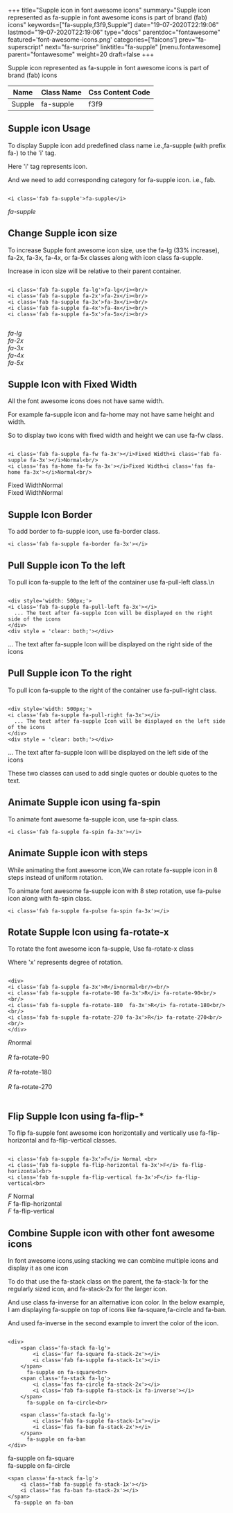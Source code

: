 +++
title="Supple icon in font awesome icons"
summary="Supple icon represented as fa-supple in font awesome icons is part of brand (fab) icons"
keywords=["fa-supple,f3f9,Supple"]
date="19-07-2020T22:19:06"
lastmod="19-07-2020T22:19:06"
type="docs"
parentdoc="fontawesome"
featured='font-awesome-icons.png'
categories=['faicons']
prev="fa-superscript"
next="fa-surprise"
linktitle="fa-supple"
[menu.fontawesome]
parent="fontawesome"
weight=20
draft=false
+++


Supple icon represented as fa-supple in font awesome icons is part of brand (fab) icons

<div class='table-responsive'><table class='table'><thead><tr><th>Name</th><th>Class Name</th><th>Css Content Code</th></tr></thead><tbody><tr><td>Supple</td><td>fa-supple</td><td>f3f9</td></tr></tbody></table></div>



## Supple icon Usage

To display Supple icon add predefined class name i.e.,fa-supple (with prefix fa-) to the 'i' tag.

Here 'i' tag represents icon.

And we need to add corresponding category for fa-supple icon. i.e., fab.


```

<i class='fab fa-supple'>fa-supple</i>
```

<i class='fab fa-supple'>fa-supple</i>




## Change Supple icon size
To increase Supple font awesome icon size, use the fa-lg (33% increase), fa-2x, fa-3x, fa-4x, or fa-5x classes along with icon class fa-supple.

Increase in icon size will be relative to their parent container. 

```

<i class='fab fa-supple fa-lg'>fa-lg</i><br/>
<i class='fab fa-supple fa-2x'>fa-2x</i><br/>
<i class='fab fa-supple fa-3x'>fa-3x</i><br/>
<i class='fab fa-supple fa-4x'>fa-4x</i><br/>
<i class='fab fa-supple fa-5x'>fa-5x</i><br/>
            
```

<i class='fab fa-supple fa-lg'>fa-lg</i><br/>
<i class='fab fa-supple fa-2x'>fa-2x</i><br/>
<i class='fab fa-supple fa-3x'>fa-3x</i><br/>
<i class='fab fa-supple fa-4x'>fa-4x</i><br/>
<i class='fab fa-supple fa-5x'>fa-5x</i><br/>
            



## Supple Icon with Fixed Width 

All the font awesome icons does not have same width.

For example fa-supple icon and fa-home may not have same height and width.

So to display two icons with fixed width and height we can use fa-fw class.


```

<i class='fab fa-supple fa-fw fa-3x'></i>Fixed Width<i class='fab fa-supple fa-3x'></i>Normal<br/>
<i class='fas fa-home fa-fw fa-3x'></i>Fixed Width<i class='fas fa-home fa-3x'></i>Normal<br/>
```

<i class='fab fa-supple fa-fw fa-3x'></i>Fixed Width<i class='fab fa-supple fa-3x'></i>Normal<br/>
<i class='fas fa-home fa-fw fa-3x'></i>Fixed Width<i class='fas fa-home fa-3x'></i>Normal<br/>



## Supple Icon Border 

To add border to fa-supple icon, use fa-border class.


```
<i class='fab fa-supple fa-border fa-3x'></i>

```
<i class='fab fa-supple fa-border fa-3x'></i>





## Pull Supple icon To the left

To pull icon fa-supple to the left of the container use fa-pull-left class.\n

```

<div style='width: 500px;'>
<i class='fab fa-supple fa-pull-left fa-3x'></i>
  ... The text after fa-supple Icon will be displayed on the right side of the icons
</div>
<div style = 'clear: both;'></div>
```

<div style='width: 500px;'>
<i class='fab fa-supple fa-pull-left fa-3x'></i>
  ... The text after fa-supple Icon will be displayed on the right side of the icons
</div>
<div style = 'clear: both;'></div>




## Pull Supple icon To the right
To pull icon fa-supple to the right of the container use fa-pull-right class.

```

<div style='width: 500px;'>
<i class='fab fa-supple fa-pull-right fa-3x'></i>
  ... The text after fa-supple Icon will be displayed on the left side of the icons
</div>
<div style = 'clear: both;'></div>
```

<div style='width: 500px;'>
<i class='fab fa-supple fa-pull-right fa-3x'></i>
  ... The text after fa-supple Icon will be displayed on the left side of the icons
</div>
<div style = 'clear: both;'></div>

These two classes can used to add single quotes or double quotes to the text.


## Animate Supple icon using fa-spin
To animate font awesome fa-supple icon, use fa-spin class.

```
<i class='fab fa-supple fa-spin fa-3x'></i>
```
<i class='fab fa-supple fa-spin fa-3x'></i>




## Animate Supple icon with steps
While animating the font awesome icon,We can rotate fa-supple icon in 8 steps instead of uniform rotation.

To animate font awesome fa-supple icon with 8 step rotation, use fa-pulse icon along with fa-spin class.


```
<i class='fab fa-supple fa-pulse fa-spin fa-3x'></i>

```
<i class='fab fa-supple fa-pulse fa-spin fa-3x'></i>





## Rotate Supple Icon using fa-rotate-x
To rotate the font awesome icon fa-supple, Use fa-rotate-x class

Where 'x' represents degree of rotation.


```

<div>
<i class='fab fa-supple fa-3x'>R</i>normal<br/><br/>
<i class='fab fa-supple fa-rotate-90 fa-3x'>R</i> fa-rotate-90<br/><br/> 
<i class='fab fa-supple fa-rotate-180  fa-3x'>R</i> fa-rotate-180<br/><br/> 
<i class='fab fa-supple fa-rotate-270 fa-3x'>R</i> fa-rotate-270<br/><br/>
</div>
```

<div>
<i class='fab fa-supple fa-3x'>R</i>normal<br/><br/>
<i class='fab fa-supple fa-rotate-90 fa-3x'>R</i> fa-rotate-90<br/><br/> 
<i class='fab fa-supple fa-rotate-180  fa-3x'>R</i> fa-rotate-180<br/><br/> 
<i class='fab fa-supple fa-rotate-270 fa-3x'>R</i> fa-rotate-270<br/><br/>
</div>




## Flip Supple Icon using fa-flip-*
To flip fa-supple font awesome icon horizontally and vertically use fa-flip-horizontal and fa-flip-vertical classes. 

```

<i class='fab fa-supple fa-3x'>F</i> Normal <br>
<i class='fab fa-supple fa-flip-horizontal fa-3x'>F</i> fa-flip-horizontal<br>
<i class='fab fa-supple fa-flip-vertical fa-3x'>F</i> fa-flip-vertical<br>
```

<i class='fab fa-supple fa-3x'>F</i> Normal <br>
<i class='fab fa-supple fa-flip-horizontal fa-3x'>F</i> fa-flip-horizontal<br>
<i class='fab fa-supple fa-flip-vertical fa-3x'>F</i> fa-flip-vertical<br>




## Combine Supple icon with other font awesome icons
In font awesome icons,using stacking we can combine multiple icons and display it as one icon 

To do that use the fa-stack class on the parent, the fa-stack-1x for the regularly sized icon, and fa-stack-2x for the larger icon.

And use class fa-inverse for an alternative icon color. 
In the below example, I am displaying fa-supple on top of icons like fa-square,fa-circle and fa-ban.

And used fa-inverse in the second example to invert the color of the icon.

```

<div>
    <span class='fa-stack fa-lg'>
        <i class='far fa-square fa-stack-2x'></i>
        <i class='fab fa-supple fa-stack-1x'></i>
    </span>
      fa-supple on fa-square<br>
    <span class='fa-stack fa-lg'>
        <i class='fas fa-circle fa-stack-2x'></i>
        <i class='fab fa-supple fa-stack-1x fa-inverse'></i>
    </span>
      fa-supple on fa-circle<br>

    <span class='fa-stack fa-lg'>
        <i class='fab fa-supple fa-stack-1x'></i>
        <i class='fas fa-ban fa-stack-2x'></i>
    </span>
      fa-supple on fa-ban
</div>
```

<div>
    <span class='fa-stack fa-lg'>
        <i class='far fa-square fa-stack-2x'></i>
        <i class='fab fa-supple fa-stack-1x'></i>
    </span>
      fa-supple on fa-square<br>
    <span class='fa-stack fa-lg'>
        <i class='fas fa-circle fa-stack-2x'></i>
        <i class='fab fa-supple fa-stack-1x fa-inverse'></i>
    </span>
      fa-supple on fa-circle<br>

    <span class='fa-stack fa-lg'>
        <i class='fab fa-supple fa-stack-1x'></i>
        <i class='fas fa-ban fa-stack-2x'></i>
    </span>
      fa-supple on fa-ban
</div>






